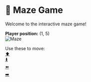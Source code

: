 # 🧩 Maze Game  
Welcome to the interactive maze game!

**Player position:** (1, 5)  
![Maze](https://recognize-instructor-criteria-other.trycloudflare.com/images/pos_1_5.png?t=1760504830856)

Use these to move:  
[⬆️](https://recognize-instructor-criteria-other.trycloudflare.com/move/1_5_w)  
[⬇️](https://recognize-instructor-criteria-other.trycloudflare.com/move/1_5_s)  
[⬅️](https://recognize-instructor-criteria-other.trycloudflare.com/move/1_5_a)  
[➡️](https://recognize-instructor-criteria-other.trycloudflare.com/move/1_5_d)
